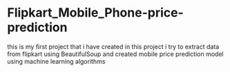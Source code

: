 # Flipkart_Mobile_Phone-price-prediction
this is my first project that i have created in this project i  try to extract data from flipkart using BeautifulSoup and created mobile price prediction model using machine learning algorithms
